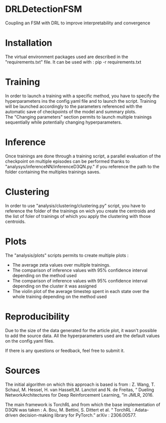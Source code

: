 # DRLDetectionFSM
Coupling an FSM with DRL to improve interpretability and convergence

# Installation
The virtual environment packages used are described in the "requirements.txt" file. It can be used with :
pip -r requirements.txt

# Training 
In order to launch a training with a specific method, you have to specify the hyperparameters ins the config.yaml file and to launch the script. Training will be launched accordingly to the parameters referenced with the automatic save of checkpoints of the model and summary plots.   
The "Changing parameters" section permits to launch multiple trainings sequentially while potentially changing hyperparameters.

# Inference
Once trainings are done through a training script, a parallel evaluation of the checkpoint on multiple episodes can be performed thanks to "analysys/inferenceNN/inferenceD3QN.py." if you reference the path to the folder containing the multiples trainings saves.

# Clustering
In order to use "analysis/clustering/clustering.py" script, you have to reference the folder of the trainings on wich you create the centroids and the list of foler of trainings of which you apply the clustering with those centroids.

# Plots
The "analysis/plots" scripts permits to create multiple plots :
- The average zeta values over multiple trainings.
- The comparison of inference values with 95% confidence interval depending on the method used
- The comparison of inference values with 95% confidence interval depending on the cluster it was assigned
- The violin plot of the average timestep spent in each state over the whole training depending on the method used

# Reproducibility
Due to the size of the data generated for the article plot, it wasn't possible to add the source data. 
All the hyperparameters used are the default values on the config.yaml files.

If there is any questions or feedback, feel free to submit it.

# Sources
The initial algorithm on which this approach is based is from :
Z. Wang, T. Schaul, M. Hessel, H. van Hasselt,M. Lanctot and N. de Freitas, “ Dueling NetworkArchitectures for Deep Reinforcement Learning, ”in JMLR, 2016.

The main framework is TorchRL and from which the base implementation of D3QN was taken :
A. Bou, M. Bettini, S. Dittert et al. “ TorchRL : Adata-driven decision-making library for PyTorch.” arXiv : 2306.00577.
